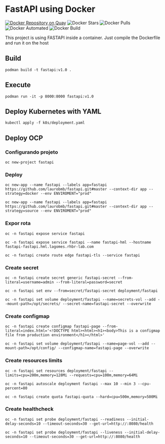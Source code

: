 # FastAPI using Docker

[![Docker Repository on Quay](https://quay.io/repository/laurobmb/python_fastapi/status "Docker Repository on Quay")](https://quay.io/repository/laurobmb/python_fastapi)
![Docker Stars](https://img.shields.io/docker/stars/laurobmb/fastapi.svg)
![Docker Pulls](https://img.shields.io/docker/pulls/laurobmb/fastapi.svg)
![Docker Automated](https://img.shields.io/docker/automated/laurobmb/fastapi.svg)
![Docker Build](https://img.shields.io/docker/build/laurobmb/fastapi.svg)

This project is using FASTAPI inside a container. Just compile the Dockerfile and run it on the host

## Build
    podman build -t fastapi:v1.0 .
## Execute
    podman run -it -p 8000:8000 fastapi:v1.0
## Deploy Kubernetes with YAML
    kubectl apply -f k8s/deployment.yaml

## Deploy OCP

### Configurando projeto
    oc new-project fastapi
    
### Deploy     
    oc new-app --name fastapi --labels app=fastapi https://github.com/laurobmb/fastapi.git#master --context-dir app --strategy=docker --env ENVIROMENT="prod"

    oc new-app --name fastapi --labels app=fastapi https://github.com/laurobmb/fastapi.git#master --context-dir app --strategy=source --env ENVIROMENT="prod"

### Expor rota
    oc -n fastapi expose service fastapi
    
    oc -n fastapi expose service fastapi --name fastapi-hml --hostname fastapi-fastapi.hml.lagomes.rhbr-lab.com

    oc -n fastapi create route edge fastapi-tls --service fastapi

### Create secret
    oc -n fastapi create secret generic fastapi-secret --from-literal=username=admin --from-literal=password=secret
    
    oc -n fastapi set env --from=secret/fastapi-secret deployment/fastapi

    oc -n fastapi set volume deployment/fastapi --name=secrets-vol --add --mount-path=/opt/secrets/ --secret-name=fastapi-secret --overwrite

### Create configmap
    oc -n fastapi create configmap fastapi-page --from-literal=index.html='<!DOCTYPE html><html><h1><body>This is a configmap file from production environment</h1></html>'

    oc -n fastapi set volume deployment/fastapi --name=page-vol --add --mount-path=/opt/config/ --configmap-name=fastapi-page --overwrite

### Create resources limits
    oc -n fastapi set resources deployment/fastapi --limits=cpu=200m,memory=128Mi --requests=cpu=100m,memory=64Mi

    oc -n fastapi autoscale deployment fastapi --max 10 --min 3 --cpu-percent=80

    oc -n fastapi create quota fastapi-quota --hard=cpu=500m,memory=500Mi

### Create healthcheck
    oc -n fastapi set probe deployment/fastapi --readiness --initial-delay-seconds=10 --timeout-seconds=30 --get-url=http://:8080/health
    
    oc -n fastapi set probe deployment/fastapi --liveness --initial-delay-seconds=10 --timeout-seconds=30 --get-url=http://:8080/health
    
    

